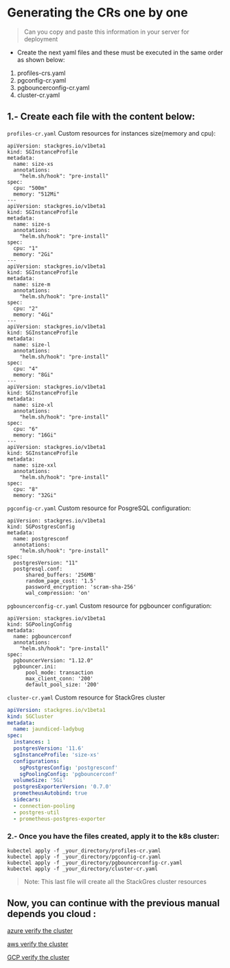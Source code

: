 # Generating the CRs one by one
> Can you copy and paste this information in your server for deployment
* Create the next yaml files and these must be executed in the same order as shown below:

 1. profiles-crs.yaml
 1. pgconfig-cr.yaml
 1. pgbouncerconfig-cr.yaml
 1. cluster-cr.yaml

## 1.- Create each file with the content below:

`profiles-cr.yaml` Custom resources for instances size(memory and cpu):

```
apiVersion: stackgres.io/v1beta1
kind: SGInstanceProfile
metadata:
  name: size-xs
  annotations:
    "helm.sh/hook": "pre-install"
spec:
  cpu: "500m"
  memory: "512Mi"
---
apiVersion: stackgres.io/v1beta1
kind: SGInstanceProfile
metadata:
  name: size-s
  annotations:
    "helm.sh/hook": "pre-install"
spec:
  cpu: "1"
  memory: "2Gi"
---
apiVersion: stackgres.io/v1beta1
kind: SGInstanceProfile
metadata:
  name: size-m
  annotations:
    "helm.sh/hook": "pre-install"
spec:
  cpu: "2"
  memory: "4Gi"
---
apiVersion: stackgres.io/v1beta1
kind: SGInstanceProfile
metadata:
  name: size-l
  annotations:
    "helm.sh/hook": "pre-install"
spec:
  cpu: "4"
  memory: "8Gi"
---
apiVersion: stackgres.io/v1beta1
kind: SGInstanceProfile
metadata:
  name: size-xl
  annotations:
    "helm.sh/hook": "pre-install"
spec:
  cpu: "6"
  memory: "16Gi"
---
apiVersion: stackgres.io/v1beta1
kind: SGInstanceProfile
metadata:
  name: size-xxl
  annotations:
    "helm.sh/hook": "pre-install"
spec:
  cpu: "8"
  memory: "32Gi"
```
`pgconfig-cr.yaml`  Custom resource for PosgreSQL configuration:
```
apiVersion: stackgres.io/v1beta1
kind: SGPostgresConfig
metadata:
  name: postgresconf
  annotations:
    "helm.sh/hook": "pre-install"
spec:
  postgresVersion: "11"
  postgresql.conf:
      shared_buffers: '256MB'
      random_page_cost: '1.5'
      password_encryption: 'scram-sha-256'
      wal_compression: 'on'
```

`pgbouncerconfig-cr.yaml` Custom resource for pgbouncer configuration:

```
apiVersion: stackgres.io/v1beta1
kind: SGPoolingConfig
metadata:
  name: pgbouncerconf
  annotations:
    "helm.sh/hook": "pre-install"
spec:
  pgbouncerVersion: "1.12.0"
  pgbouncer.ini:
      pool_mode: transaction
      max_client_conn: '200'
      default_pool_size: '200'
```
`cluster-cr.yaml` Custom resource for StackGres cluster

``` yaml
apiVersion: stackgres.io/v1beta1
kind: SGCluster
metadata:
  name: jaundiced-ladybug
spec:
  instances: 1
  postgresVersion: '11.6'
  sgInstanceProfile: 'size-xs'
  configurations:
    sgPostgresConfig: 'postgresconf'
    sgPoolingConfig: 'pgbouncerconf'    
  volumeSize: '5Gi'
  postgresExporterVersion: '0.7.0'
  prometheusAutobind: true
  sidecars:
  - connection-pooling
  - postgres-util
  - prometheus-postgres-exporter
```
### 2.- Once you have the files created, apply it to the k8s cluster:

```
kubectel apply -f _your_directory/profiles-cr.yaml
kubectel apply -f _your_directory/pgconfig-cr.yaml
kubectel apply -f _your_directory/pgbouncerconfig-cr.yaml
kubectel apply -f _your_directory/cluster-cr.yaml

```

> Note: This last file will create all the StackGres cluster resources


## Now, you can continue with the previous manual depends you cloud :

[azure verify the cluster ](https://gitlab.com/sancfc/sg/blob/master/azure.md#72-verify-the-cluster)

[aws verify the cluster](https://gitlab.com/sancfc/sg/blob/master/aws.md#72-verify-the-cluster)

[GCP verify the cluster](https://gitlab.com/sancfc/sg/blob/master/gcloud.md#72-verify-the-cluster)
